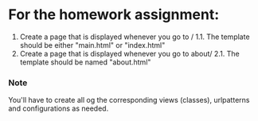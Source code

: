 # For the homework assignment:

1. Create a page that is displayed whenever you go to /
1.1. The template should be either "main.html" or "index.html"
2. Create a page that is displayed whenever you go to about/
2.1. The template should be named "about.html"

### Note
You'll have to create all og the corresponding views (classes), urlpatterns and configurations as needed.